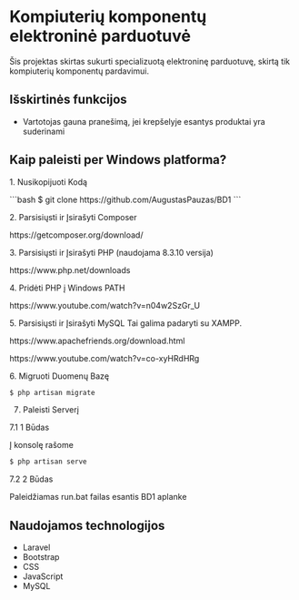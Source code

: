 # Kompiuterių komponentų elektroninė parduotuvė

Šis projektas skirtas sukurti specializuotą elektroninę parduotuvę, skirtą tik kompiuterių komponentų pardavimui.

## Išskirtinės funkcijos

- Vartotojas gauna pranešimą, jei krepšelyje esantys produktai yra suderinami

## Kaip paleisti per Windows platforma?


<p> 1. Nusikopijuoti Kodą </p>
```bash
$ git clone https://github.com/AugustasPauzas/BD1
```

<p> 2. Parsisiųsti ir Įsirašyti Composer </p>
<p> https://getcomposer.org/download/ </p>

<p>3. Parsisiųsti ir Įsirašyti PHP (naudojama 8.3.10 versija)  </p>
<p> https://www.php.net/downloads </p>

<p> 4. Pridėti PHP į Windows PATH  </p>
<p> https://www.youtube.com/watch?v=n04w2SzGr_U </p>

<p>5. Parsisiųsti ir Įsirašyti MySQL Tai galima padaryti su XAMPP.  </p>
<p> https://www.apachefriends.org/download.html </p>
<p>https://www.youtube.com/watch?v=co-xyHRdHRg  </p>

<p>6. Migruoti Duomenų Bazę  </p>

```bash
$ php artisan migrate
```  

7. Paleisti Serverį
<p> 7.1 1 Būdas</p>
<p> Į konsolę rašome </p>
    
```bash
$ php artisan serve
``` 
<p> 7.2 2 Būdas</p>
<p> Paleidžiamas run.bat failas esantis BD1 aplanke </p>
    

## Naudojamos technologijos

- Laravel
- Bootstrap
- CSS
- JavaScript
- MySQL


